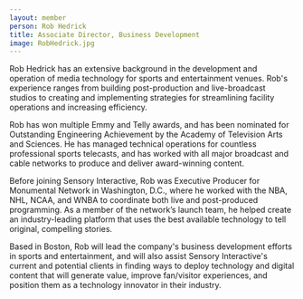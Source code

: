 ```yaml
---
layout: member
person: Rob Hedrick
title: Associate Director, Business Development
image: RobHedrick.jpg
---
```


Rob Hedrick has an extensive background in the development and operation of media technology for sports and entertainment venues. Rob's experience ranges from building post-production and live-broadcast studios to creating and implementing strategies for streamlining facility operations and increasing efficiency.

Rob has won multiple Emmy and Telly awards, and has been nominated for Outstanding Engineering Achievement by the Academy of Television Arts and Sciences. He has managed technical operations for countless professional sports telecasts, and has worked with all major broadcast and cable networks to produce and deliver award-winning content.

Before joining Sensory Interactive, Rob was Executive Producer for Monumental Network in Washington, D.C., where he worked with the NBA, NHL, NCAA, and WNBA to coordinate both live and post-produced programming. As a member of the network’s launch team, he helped create an industry-leading platform that uses the best available technology to tell original, compelling stories.

Based in Boston, Rob will lead the company's business development efforts in sports and entertainment, and will also assist Sensory Interactive's current and potential clients in finding ways to deploy technology and digital content that will generate value, improve fan/visitor experiences, and position them as a technology innovator in their industry.